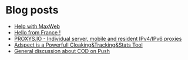 # Blog posts
<!-- BLOG-POST-LIST:START -->
- [Help with MaxWeb](https://afflift.com/f/threads/help-with-maxweb.10659/)
- [Hello from France !](https://afflift.com/f/threads/hello-from-france.10667/)
- [PROXYS.IO - Individual server, mobile and resident IPv4/IPv6 proxies](https://afflift.com/f/threads/proxys-io-individual-server-mobile-and-resident-ipv4-ipv6-proxies.9810/)
- [Adspect is a Powerfull Cloaking&amp;Tracking&amp;Stats Tool](https://afflift.com/f/threads/adspect-is-a-powerfull-cloaking-tracking-stats-tool.10658/)
- [General discussion about COD on Push](https://afflift.com/f/threads/general-discussion-about-cod-on-push.10632/)
<!-- BLOG-POST-LIST:END -->
